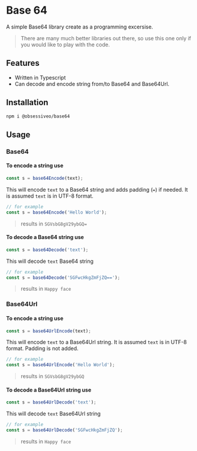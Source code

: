 # Base 64

A simple Base64 library create as a programming excersise.

> There are many much better libraries out there, so use this one only if you would like to play with the code.

## Features

- Written in Typescript
- Can decode and encode string from/to Base64 and Base64Url.

## Installation

```bash
npm i @obsessiveo/base64
```

## Usage

### Base64

#### To encode a string use
```javascript
const s = base64Encode(text);
```
This will encode `text` to a Base64 string and adds padding (`=`) if needed. It is assumed `text` is in UTF-8 format.

```javascript
// for example
const s = base64Encode('Hello World');
```
> results in `SGVsbG8gV29ybGQ=`

#### To decode a Base64 string use
```javascript
const s = base64Decode('text');
```
This will decode `text` Base64 string

```javascript
// for example
const s = base64Decode('SGFwcHkgZmFjZQ==');
```
> results in `Happy face`

### Base64Url

#### To encode a string use
```javascript
const s = base64UrlEncode(text);
```
This will encode `text` to a Base64Url string. It is assumed `text` is in UTF-8 format. Padding is not added.

```javascript
// for example
const s = base64UrlEncode('Hello World');
```
> results in `SGVsbG8gV29ybGQ`

#### To decode a Base64Url string use
```javascript
const s = base64UrlDecode('text');
```
This will decode `text` Base64Url string

```javascript
// for example
const s = base64UrlDecode('SGFwcHkgZmFjZQ');
```
> results in `Happy face`